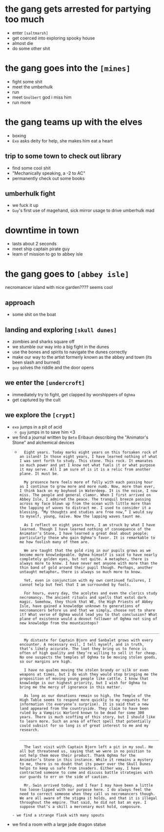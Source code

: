 # the gang gets arrested for partying too much
- enter `[saltmarsh]`
- get coerced into exploring spooky house
- almost die
- do some other shit

# the gang goes into the `[mines]`
- fight some shit
- meet the umberhulk
- run
- meet `Gnolbert` god i miss him
- run more

# the gang teams up with the elves
- boxing
- `Exo` asks deity for help, she makes him eat a heart
## trip to some town to check out library
- find some cool shit
- "Mechanically speaking, a -2 to AC"
- permanently check out some books
## umberhulk fight
- we fuck it up
- `Guy`'s first use of magehand, sick mirror usage to drive umberhulk mad

# downtime in town
- lasts about 2 seconds
- meet ship captain pirate guy
- learn of mission to go to abbey isle

# the gang goes to `[abbey isle]`
necromancer island with nice garden???? seems cool
## approach
- some shit on the boat
## landing and exploring `[skull dunes]`
- zombies and sharks square off
- we stumble our way into a big fight in the dunes
- use the bones and spirits to navigate the dunes correctly
- make our way to the artist formerly known as the abbey and town (its been slash and burned)
- `guy` solves the riddle and the door opens
## we enter the `[undercroft]`
- immediately try to fight, get clapped by worshippers of `Oghma`
- get captured by the cult
## we explore the `[crypt]`
- `exo` jumps in a pit of acid
    - `guy` jumps in to save him <3
- we find a journal written by `Beto` Eribaun describing the "Animator's Stone" and alchemical devices
    - ```
        Eight years. Today marks eight years on this forsaken rock of an island! In those eight years, I have learned nothing of what I was sent forth to study. This stone. This rock. It emanates so much power and yet I know not what fuels it or what purpose it may serve. All I am sure of is it is a relic from another plane. It must be. 

        My presence here feels more of folly with each passing hour as I continue to grow more and more numb. Now, more than ever, I think back on my boyhood in Waterdeep. It is the noise, I now miss. The people and general clamor. When I first arrived on Abbey Isle, I admired the peace. The tranquil breeze passing across my face blown up from the ocean with little more than the lapping of waves to distract me. I used to consider it a blessing. “My thoughts and studies are free now,” I would say to myself, young, naïve. Now the lapping waves taunt me.  

        As I reflect on eight years here, I am struck by what I have learned. Though I have learned nothing of consequence of the Animator’s Stone, I have learned a great deal about people; particularly those who gain Oghma’s favor. It is remarkable to me how foolish many of them are. 

        We are taught that the gold ring in our pupils grows as we become more knowledgeable. Oghma himself is said to have nearly completely golden eyes, but not quite. A metaphor… there is always more to know. I have never met anyone with more than the thin band of gold around their pupil though. Perhaps, another untaught metaphor… there is always so much more to know.  

        Yet, even in conjunction with my own continued failures, I cannot help but feel that I am surrounded by fools.  

        For hours, every day, the acolytes and even the clerics study necromancy. The ancient rituals and spells that extol dark magic. Somehow, they think that WE, the High Priests of Abbey Isle, have gained a knowledge unknown to generations of necromancers before us and that we simply… choose not to share it? What verse of Oghma would lead you to that conclusion? What plane of existence would a devout follower of Oghma not sing of new knowledge from the mountaintops?  
        __________________________________________________________________________

        My distaste for Captain Bjorn and Sanbalet grows with every encounter. A necessary evil, I tell myself, and in truth, that’s likely accurate. The loot they bring us to fence is often of high quality and they’re willing to sell it for cheap. No one suspects the temples of Oghma to be moving stolen goods, so our margins are high.  

        I have no qualms moving the stolen brandy or silk or even weapons at times, but I do wish they would stop bringing me the proposition of moving young people like cattle. I know that knowledge is our highest priority, but I wish for Oghma to bring me the mercy of ignorance in this matter. 

        As long as our donations remain so high, the Temple of the High Table seems to respond more quickly to my requests for information (to everyone’s surprise). It is said that a new land appeared from the countryside. They claim to have been ruled by a Vampiric Warlord known to be dead for some 300 years. There is much scoffing of this story, but I should like to learn more. Such an area of effect spell that potentially could subsist for so long is of great interest to me and my research. 
        ____________________________________________________________________________

        The last visit with Captain Bjorn left a pit in my soul. He all but threatened us, saying that we were in no position to not help them move their product. Thank Oghma for the Animator’s Stone in this instance. While it remains a mystery to me, there is no doubt that its power over the Skull Dunes helps to keep us safe from invaders. Either way, I have contracted someone to come and discuss battle strategies with our guards to err on the side of caution.  

        Mr. Swin arrived today, and I fear I may have been a little too loose-lipped with our purpose here. I do always feel the need to correct someone when they call us necromancers though. We are all aware of the stigma it holds, and that it is illegal throughout the empire. That said, he did not bat an eye. I suppose that’s a skill a mercenary must hold, composure. 
    ```
    - we find a strange flask with many spouts
- we find a room with a large jade dragon statue

